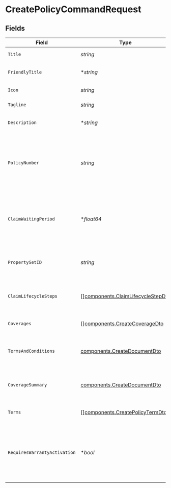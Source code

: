# CreatePolicyCommandRequest


## Fields

| Field                                                                                  | Type                                                                                   | Required                                                                               | Description                                                                            | Example                                                                                |
| -------------------------------------------------------------------------------------- | -------------------------------------------------------------------------------------- | -------------------------------------------------------------------------------------- | -------------------------------------------------------------------------------------- | -------------------------------------------------------------------------------------- |
| `Title`                                                                                | *string*                                                                               | :heavy_check_mark:                                                                     | Title of the policy.                                                                   | My Policy                                                                              |
| `FriendlyTitle`                                                                        | **string*                                                                              | :heavy_minus_sign:                                                                     | Friendly title of the policy.                                                          |                                                                                        |
| `Icon`                                                                                 | *string*                                                                               | :heavy_check_mark:                                                                     | Icon of the policy.                                                                    | file-shield-02                                                                         |
| `Tagline`                                                                              | *string*                                                                               | :heavy_check_mark:                                                                     | Tagline of the policy.                                                                 |                                                                                        |
| `Description`                                                                          | **string*                                                                              | :heavy_minus_sign:                                                                     | Description of the policy.                                                             |                                                                                        |
| `PolicyNumber`                                                                         | *string*                                                                               | :heavy_check_mark:                                                                     | Identifier for this policy which is also used to keep track of policy versions.        | HGP-20249453                                                                           |
| `ClaimWaitingPeriod`                                                                   | **float64*                                                                             | :heavy_minus_sign:                                                                     | Number of days after the warranty is activated before a claim can be opened.           | 30                                                                                     |
| `PropertySetID`                                                                        | *string*                                                                               | :heavy_check_mark:                                                                     | The unique identifier of the property set                                              | prpset_4536e5cfe0904730a26dfc30a392573d                                                |
| `ClaimLifecycleSteps`                                                                  | [][components.ClaimLifecycleStepDto](../../models/components/claimlifecyclestepdto.md) | :heavy_minus_sign:                                                                     | The claim lifecycle steps used for this policy.                                        |                                                                                        |
| `Coverages`                                                                            | [][components.CreateCoverageDto](../../models/components/createcoveragedto.md)         | :heavy_minus_sign:                                                                     | Coverages linked to this policy.                                                       |                                                                                        |
| `TermsAndConditions`                                                                   | [components.CreateDocumentDto](../../models/components/createdocumentdto.md)           | :heavy_check_mark:                                                                     | 'Terms & Conditions' document linked to this policy.                                   |                                                                                        |
| `CoverageSummary`                                                                      | [components.CreateDocumentDto](../../models/components/createdocumentdto.md)           | :heavy_check_mark:                                                                     | 'Coverage Summary' document linked to this policy.                                     |                                                                                        |
| `Terms`                                                                                | [][components.CreatePolicyTermDto](../../models/components/createpolicytermdto.md)     | :heavy_check_mark:                                                                     | Terms available on the policy.                                                         |                                                                                        |
| `RequiresWarrantyActivation`                                                           | **bool*                                                                                | :heavy_minus_sign:                                                                     | Whether or not provisioned warranties require manual activation from the customer.     |                                                                                        |